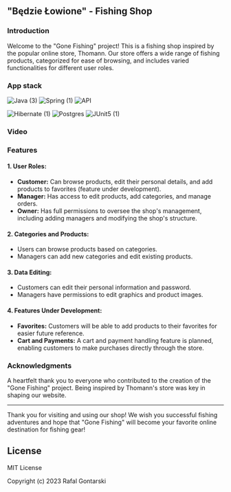 ## "Będzie Łowione" - Fishing Shop

### Introduction

Welcome to the "Gone Fishing" project! This is a fishing shop inspired by the popular online store, Thomann. Our store offers a wide range of fishing products, categorized for ease of browsing, and includes varied functionalities for different user roles.

### App stack

![Java (3)](https://github.com/RafalGontarski/MyShop-backendV2/assets/106514250/b8e83eb5-3e28-4f6d-b9ff-4d93f3510aa4)
![Spring (1)](https://github.com/RafalGontarski/MyShop-backendV2/assets/106514250/ec02cdee-7a91-4891-83de-ef33ad64d6eb)
![API](https://github.com/RafalGontarski/MyShop-backendV2/assets/106514250/fddaf855-cb7b-49f5-918a-64f09b99626a)

![Hibernate (1)](https://github.com/RafalGontarski/MyShop-backendV2/assets/106514250/6a62543c-45f5-41cb-956a-c6a65bac3167)
![Postgres](https://github.com/RafalGontarski/MyShop-backendV2/assets/106514250/13d843a0-59d1-4f68-a8a2-c40c746d5ba2)
![JUnit5 (1)](https://github.com/RafalGontarski/MyShop-backendV2/assets/106514250/1b3cfab2-3d1a-49e2-9594-2381e72e3519)

### Video


### Features

#### 1. User Roles:
- **Customer:** Can browse products, edit their personal details, and add products to favorites (feature under development).
- **Manager:** Has access to edit products, add categories, and manage orders.
- **Owner:** Has full permissions to oversee the shop's management, including adding managers and modifying the shop's structure.

#### 2. Categories and Products:
- Users can browse products based on categories.
- Managers can add new categories and edit existing products.

#### 3. Data Editing:
- Customers can edit their personal information and password.
- Managers have permissions to edit graphics and product images.

#### 4. Features Under Development:
- **Favorites:** Customers will be able to add products to their favorites for easier future reference.
- **Cart and Payments:** A cart and payment handling feature is planned, enabling customers to make purchases directly through the store.

### Acknowledgments

A heartfelt thank you to everyone who contributed to the creation of the "Gone Fishing" project. Being inspired by Thomann's store was key in shaping our website.

---

Thank you for visiting and using our shop! We wish you successful fishing adventures and hope that "Gone Fishing" will become your favorite online destination for fishing gear!

## License

MIT License

Copyright (c) 2023 Rafal Gontarski
